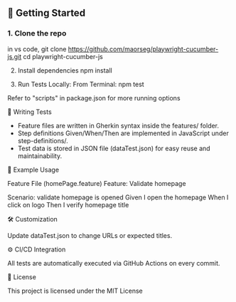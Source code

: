 
## 🚀 Getting Started

### 1. Clone the repo

in vs code, git clone https://github.com/maorseg/playwright-cucumber-js.git
cd playwright-cucumber-js

2. Install dependencies
npm install

3. Run Tests Locally: From Terminal:
npm test

Refer to "scripts" in package.json for more running options

🧪 Writing Tests
- Feature files are written in Gherkin syntax inside the features/ folder.
- Step definitions Given/When/Then are implemented in JavaScript under step-definitions/.
- Test data is stored in JSON file (dataTest.json) for easy reuse and maintainability.

📁 Example Usage

Feature File (homePage.feature)
Feature: Validate homepage

  Scenario: validate homepage is opened
    Given I open the homepage
    When I click on logo
    Then I verify homepage title

🛠️ Customization

Update dataTest.json to change URLs or expected titles.

⚙️ CI/CD Integration

All tests are automatically executed via GitHub Actions on every commit.

📃 License

This project is licensed under the MIT License